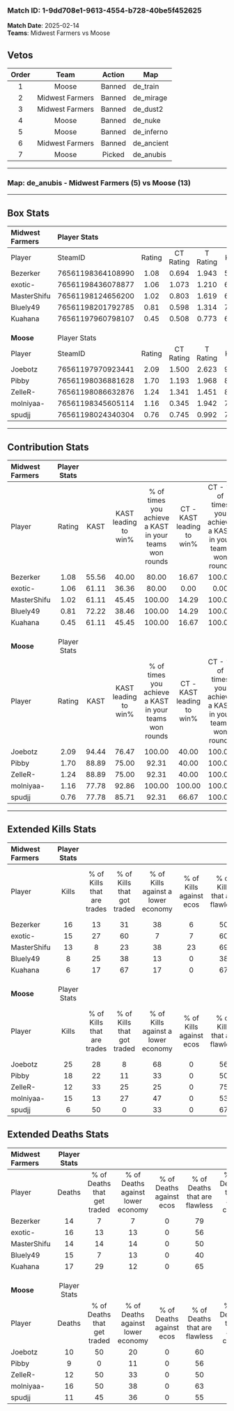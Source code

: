 ### Match ID: 1-9dd708e1-9613-4554-b728-40be5f452625  
**Match Date**: 2025-02-14  
**Teams**: Midwest Farmers vs Moose  

## Vetos  

| Order | Team | Action | Map |
| :---: | :--: | :----: | --- |
| 1 | Moose | Banned | de_train |
| 2 | Midwest Farmers | Banned | de_mirage |
| 3 | Midwest Farmers | Banned | de_dust2 |
| 4 | Moose | Banned | de_nuke |
| 5 | Moose | Banned | de_inferno |
| 6 | Midwest Farmers | Banned | de_ancient |
| 7 | Moose | Picked | de_anubis |

---  

### **Map**: de_anubis - Midwest Farmers (5) vs Moose (13)  
---  

## Box Stats  

| **Midwest Farmers** | Player Stats      |        |           |          |       |       |       |         |        |      |     |
| :- | :- | :-: | :-: | :-: | :-: | :-: | :-: | :-: | :-: | :-: | :-: |
| Player              | SteamID           | Rating | CT Rating | T Rating | KAST  |  ADR  | Kills | Assists | Deaths | K/D  | HS% |
| Bezerker            | 76561198364108990 |  1.08  |   0.694   |  1.943   | 55.56 | 79.4  |  16   |    1    |   14   | 1.14 | 37  |
| exotic-             | 76561198436078877 |  1.06  |   1.073   |  1.210   | 61.11 | 90.3  |  15   |    3    |   16   | 0.94 | 53  |
| MasterShifu         | 76561198124656200 |  1.02  |   0.803   |  1.619   | 61.11 | 84.7  |  13   |    5    |   14   | 0.93 | 46  |
| Bluely49            | 76561198201792785 |  0.81  |   0.598   |  1.314   | 72.22 | 76.7  |   8   |    6    |   15   | 0.53 | 25  |
| Kuahana             | 76561197960798107 |  0.45  |   0.508   |  0.773   | 61.11 | 38.4  |   6   |    6    |   17   | 0.35 | 16  |
|                     |                   |        |           |          |       |       |       |         |        |      |     |
|                     |                   |        |           |          |       |       |       |         |        |      |     |
|                     |                   |        |           |          |       |       |       |         |        |      |     |
| **Moose**           | Player Stats      |        |           |          |       |       |       |         |        |      |     |
| Player              | SteamID           | Rating | CT Rating | T Rating | KAST  |  ADR  | Kills | Assists | Deaths | K/D  | HS% |
| Joebotz             | 76561197970923441 |  2.09  |   1.500   |  2.623   | 94.44 | 121.8 |  25   |    9    |   10   | 2.50 | 52  |
| Pibby               | 76561198036881628 |  1.70  |   1.193   |  1.968   | 88.89 | 112.3 |  18   |    5    |   9    | 2.00 | 44  |
| ZelleR-             | 76561198086632876 |  1.24  |   1.341   |  1.451   | 88.89 | 83.1  |  12   |    7    |   12   | 1.00 | 41  |
| molniyaa-           | 76561198345605114 |  1.16  |   0.345   |  1.942   | 77.78 | 80.5  |  15   |    5    |   16   | 0.94 | 86  |
| spudjj              | 76561198024340304 |  0.76  |   0.745   |  0.992   | 77.78 | 44.0  |   6   |    5    |   11   | 0.55 | 83  |
---  

## Contribution Stats  

| **Midwest Farmers** | Player Stats |       |                      |                                                        |                           |                                                             |                          |                                                            |
| :- | :-: | :-: | :-: | :-: | :-: | :-: | :-: | :-: |
| Player              |    Rating    | KAST  | KAST leading to win% | % of times you achieve a KAST in your teams won rounds | CT - KAST leading to win% | CT - % of times you achieve a KAST in your teams won rounds | T - KAST leading to win% | T - % of times you achieve a KAST in your teams won rounds |
| Bezerker            |     1.08     | 55.56 |        40.00         |                         80.00                          |           16.67           |                           100.00                            |          75.00           |                           75.00                            |
| exotic-             |     1.06     | 61.11 |        36.36         |                         80.00                          |           0.00            |                            0.00                             |          100.00          |                           100.00                           |
| MasterShifu         |     1.02     | 61.11 |        45.45         |                         100.00                         |           14.29           |                           100.00                            |          100.00          |                           100.00                           |
| Bluely49            |     0.81     | 72.22 |        38.46         |                         100.00                         |           14.29           |                           100.00                            |          66.67           |                           100.00                           |
| Kuahana             |     0.45     | 61.11 |        45.45         |                         100.00                         |           16.67           |                           100.00                            |          80.00           |                           100.00                           |
|                     |              |       |                      |                                                        |                           |                                                             |                          |                                                            |
|                     |              |       |                      |                                                        |                           |                                                             |                          |                                                            |
|                     |              |       |                      |                                                        |                           |                                                             |                          |                                                            |
| **Moose**           | Player Stats |       |                      |                                                        |                           |                                                             |                          |                                                            |
| Player              |    Rating    | KAST  | KAST leading to win% | % of times you achieve a KAST in your teams won rounds | CT - KAST leading to win% | CT - % of times you achieve a KAST in your teams won rounds | T - KAST leading to win% | T - % of times you achieve a KAST in your teams won rounds |
| Joebotz             |     2.09     | 94.44 |        76.47         |                         100.00                         |           40.00           |                           100.00                            |          91.67           |                           100.00                           |
| Pibby               |     1.70     | 88.89 |        75.00         |                         92.31                          |           40.00           |                           100.00                            |          90.91           |                           90.91                            |
| ZelleR-             |     1.24     | 88.89 |        75.00         |                         92.31                          |           40.00           |                           100.00                            |          90.91           |                           90.91                            |
| molniyaa-           |     1.16     | 77.78 |        92.86         |                         100.00                         |          100.00           |                           100.00                            |          91.67           |                           100.00                           |
| spudjj              |     0.76     | 77.78 |        85.71         |                         92.31                          |           66.67           |                           100.00                            |          90.91           |                           90.91                            |
---  

## Extended Kills Stats  

| **Midwest Farmers** | Player Stats |                            |                            |                                    |                         |                              |                                 |                                       |                    |           |
| :- | :-: | :-: | :-: | :-: | :-: | :-: | :-: | :-: | :-: | :-: |
| Player              |    Kills     | % of Kills that are trades | % of Kills that got traded | % of Kills against a lower economy | % of Kills against ecos | % of Kills that are flawless | % of Kills that are close duels | % of Kills that are assisted by flash | Pistol Round Kills | AWP Kills |
| Bezerker            |      16      |             13             |             31             |                 38                 |            6            |              50              |                0                |                   0                   |         3          |     0     |
| exotic-             |      15      |             27             |             60             |                 7                  |            7            |              60              |                0                |                   0                   |         2          |     2     |
| MasterShifu         |      13      |             8              |             23             |                 38                 |           23            |              69              |                8                |                   0                   |         0          |     5     |
| Bluely49            |      8       |             25             |             38             |                 13                 |            0            |              38              |               25                |                  13                   |         1          |     0     |
| Kuahana             |      6       |             17             |             67             |                 17                 |            0            |              67              |               33                |                  17                   |         0          |     0     |
|                     |              |                            |                            |                                    |                         |                              |                                 |                                       |                    |           |
|                     |              |                            |                            |                                    |                         |                              |                                 |                                       |                    |           |
|                     |              |                            |                            |                                    |                         |                              |                                 |                                       |                    |           |
| **Moose**           | Player Stats |                            |                            |                                    |                         |                              |                                 |                                       |                    |           |
| Player              |    Kills     | % of Kills that are trades | % of Kills that got traded | % of Kills against a lower economy | % of Kills against ecos | % of Kills that are flawless | % of Kills that are close duels | % of Kills that are assisted by flash | Pistol Round Kills | AWP Kills |
| Joebotz             |      25      |             28             |             8              |                 68                 |            0            |              56              |               16                |                   4                   |         0          |     0     |
| Pibby               |      18      |             22             |             11             |                 33                 |            0            |              50              |               17                |                   6                   |         5          |     7     |
| ZelleR-             |      12      |             33             |             25             |                 25                 |            0            |              75              |                0                |                  17                   |         1          |     0     |
| molniyaa-           |      15      |             13             |             27             |                 47                 |            0            |              53              |                7                |                   0                   |         1          |     0     |
| spudjj              |      6       |             50             |             0              |                 33                 |            0            |              67              |                0                |                   0                   |         0          |     0     |
## Extended Deaths Stats  

| **Midwest Farmers** | Player Stats |                             |                                   |                          |                               |                            |                           |               |
| :- | :-: | :-: | :-: | :-: | :-: | :-: | :-: | :-: |
| Player              |    Deaths    | % of Deaths that get traded | % of Deaths against lower economy | % of Deaths against ecos | % of Deaths that are flawless | % of Deaths that are close | % of Deaths while blinded | Deaths to AWP |
| Bezerker            |      14      |              7              |                 7                 |            0             |              79               |             7              |             0             |       3       |
| exotic-             |      16      |             13              |                13                 |            0             |              56               |             6              |            13             |       1       |
| MasterShifu         |      14      |             14              |                14                 |            0             |              50               |             7              |             7             |       0       |
| Bluely49            |      15      |              7              |                13                 |            0             |              40               |             27             |             7             |       1       |
| Kuahana             |      17      |             29              |                12                 |            0             |              65               |             6              |             0             |       2       |
|                     |              |                             |                                   |                          |                               |                            |                           |               |
|                     |              |                             |                                   |                          |                               |                            |                           |               |
|                     |              |                             |                                   |                          |                               |                            |                           |               |
| **Moose**           | Player Stats |                             |                                   |                          |                               |                            |                           |               |
| Player              |    Deaths    | % of Deaths that get traded | % of Deaths against lower economy | % of Deaths against ecos | % of Deaths that are flawless | % of Deaths that are close | % of Deaths while blinded | Deaths to AWP |
| Joebotz             |      10      |             50              |                20                 |            0             |              60               |             0              |             0             |       0       |
| Pibby               |      9       |              0              |                11                 |            0             |              56               |             22             |            11             |       1       |
| ZelleR-             |      12      |             50              |                33                 |            0             |              50               |             25             |             8             |       2       |
| molniyaa-           |      16      |             50              |                38                 |            0             |              63               |             0              |             0             |       2       |
| spudjj              |      11      |             45              |                36                 |            0             |              55               |             0              |             0             |       2       |

